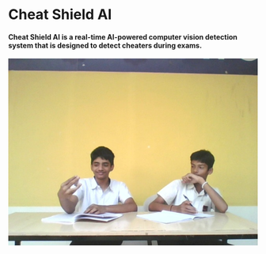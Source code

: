 # Cheat Shield AI

#### Cheat Shield AI is a real-time AI-powered computer vision detection system that is designed to detect cheaters during exams. 

!["CUSTOMDATA/cheat/cheat1.jpg"](https://github.com/DQN-Labs/school-cheating-ai-using-cv/blob/main/CUSTOMDATA/cheat/img_40.jpg?raw=true)
